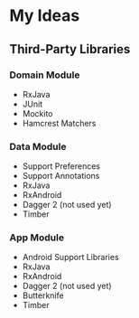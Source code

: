 My Ideas
=====================

## Third-Party Libraries

### Domain Module

* RxJava
* JUnit
* Mockito
* Hamcrest Matchers

### Data Module

* Support Preferences
* Support Annotations
* RxJava
* RxAndroid
* Dagger 2 (not used yet)
* Timber

### App Module

* Android Support Libraries
* RxJava
* RxAndroid
* Dagger 2 (not used yet)
* Butterknife
* Timber